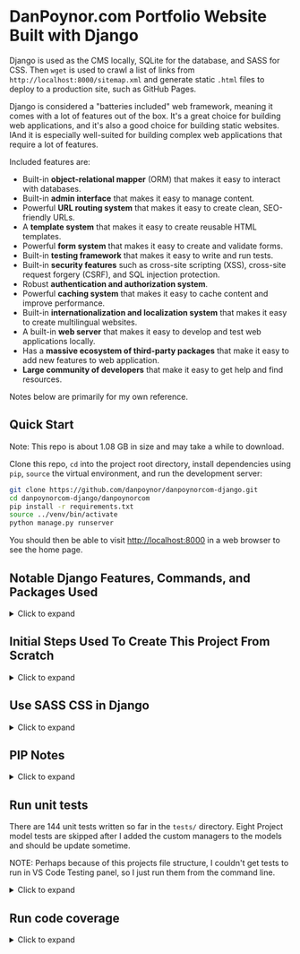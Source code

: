 # DanPoynor.com Portfolio Website Built with Django

Django is used as the CMS locally, SQLite for the database, and SASS for CSS. Then `wget` is used to crawl  a list of links from `http://localhost:8000/sitemap.xml` and generate static `.html` files to deploy to a production site, such as GitHub Pages.

Django is considered a "batteries included" web framework, meaning it comes with a lot of features out of the box. It's a great choice for building web applications, and it's also a good choice for building static websites.  IAnd it is especially well-suited for building complex web applications that require a lot of features.

Included features are:

- Built-in **object-relational mapper** (ORM) that makes it easy to interact with databases.
- Built-in **admin interface** that makes it easy to manage content.
- Powerful **URL routing system** that makes it easy to create clean, SEO-friendly URLs.
- A **template system** that makes it easy to create reusable HTML templates.
- Powerful **form system** that makes it easy to create and validate forms.
- Built-in **testing framework** that makes it easy to write and run tests.
- Built-in **security features** such as cross-site scripting (XSS), cross-site request forgery (CSRF), and SQL injection protection.
- Robust **authentication and authorization system**.
- Powerful **caching system** that makes it easy to cache content and improve performance.
- Built-in **internationalization and localization system** that makes it easy to create multilingual websites.
- A built-in **web server** that makes it easy to develop and test web applications locally.
- Has a **massive ecosystem of third-party packages** that make it easy to add new features to web application.
- **Large community of developers** that make it easy to get help and find resources.

Notes below are primarily for my own reference.

## Quick Start

Note: This repo is about 1.08 GB in size and may take a while to download.

Clone this repo, `cd` into the project root directory, install dependencies using `pip`, `source` the virtual environment, and run the development server:

```sh
git clone https://github.com/danpoynor/danpoynorcom-django.git
cd danpoynorcom-django/danpoynorcom
pip install -r requirements.txt
source ../venv/bin/activate
python manage.py runserver
```

You should then be able to visit <http://localhost:8000> in a web browser to see the home page.

## Notable Django Features, Commands, and Packages Used

<details>
  <summary>Click to expand</summary>

### Some Notable Django Features and Frequently Used Commands

- [Django Models](https://docs.djangoproject.com/en/5.0/#the-model-layer)
- [Django Views](https://docs.djangoproject.com/en/5.0/#the-view-layer)
- [Django Templates](https://docs.djangoproject.com/en/5.0/#the-template-layer)
- [Django Custom Tags and Filters](https://docs.djangoproject.com/en/5.0/howto/custom-template-tags/)
- [Django Admin](https://docs.djangoproject.com/en/5.0/#the-admin)
- [Custom Django Management Commands](https://docs.djangoproject.com/en/5.0/howto/custom-management-commands/)
- [Django urlpatterns](https://docs.djangoproject.com/en/5.0/topics/http/urls/)
- [Django Unit Tests](https://docs.djangoproject.com/en/5.0/topics/testing/)
- [Django Tests Integration with Coverage](https://docs.djangoproject.com/en/5.0/topics/testing/advanced/#integration-with-coverage-py)
- [Django Pagination](https://docs.djangoproject.com/en/5.0/topics/pagination/)
- [Django Performance and Optimization](https://docs.djangoproject.com/en/5.0/topics/performance/)
- [Django Settings](https://docs.djangoproject.com/en/5.0/topics/settings/)
- Django Static Files
- [SQLite database in Django](https://docs.djangoproject.com/en/5.0/ref/databases/#sqlite-notes)
- [makemigrations](https://docs.djangoproject.com/en/5.0/ref/django-admin/#makemigrations) and [migrate](https://docs.djangoproject.com/en/5.0/ref/django-admin/#migrate) management commands
- [dumpdata](https://docs.djangoproject.com/en/5.0/ref/django-admin/#dumpdata) and [loaddata](https://docs.djangoproject.com/en/5.0/ref/django-admin/#loaddata) management commands
- [test](https://docs.djangoproject.com/en/5.0/ref/django-admin/#test) management command

Referenced more in the [Django Features](https://docs.djangoproject.com/en/5.0/#the-template-layer) section of the Django documentation.

[Django How-To's](https://docs.djangoproject.com/en/5.0/howto/)

### Some Notable `pip` Packages Used

- [Django](https://docs.djangoproject.com/en/5.0/topics/install/): Python web framework
- [`python-dotenv`](https://pypi.org/project/python-dotenv/): Python library used to read key-value pairs from a `.env` environment file.
- [`django-extensions`](https://pypi.org/project/django-extensions/): Collection of custom extensions for the Django Framework. Example commands:
  - `python manage.py validate_templates`: Validates Django template syntax.
  - `python manage.py show_urls`: Displays all of the url matching routes for the project.
  - `python manage.py generate_password [--length=<length>]`: Generates a random password.
  - `python manage.py print_settings`: Prints all of the settings for the project.
  - `python manage.py notes`: Prints all TODO, FIXME, and XXX comments in the project.
  - `python manage.py pipchecker`: Scan pip requirement files for out-of-date packages (or just use `pip list --outdated` instead).
  - Database Model Extensions: Implements commonly used patterns like holding the model’s creation and last modification dates: `class MyModel(TitleSlugDescriptionModel, TimeStampedModel, ActivatorModel, models.Model)`
- [`django-debug-toolbar`](https://django-debug-toolbar.readthedocs.io/en/latest/): Django library used to debug code.
- [`django-requests-debug-toolbar`](https://pypi.org/project/django-requests-debug-toolbar/): Django library used to debug requests (not working?).
- [`django-flatblocks`](https://github.com/cartwheelweb/django-flatblocks): Django library used to create small text-blocks on websites, similar to Django's own flatpages (Unused).
- [`djlint`](https://www.djlint.com/): Django library used to lint and format Django templates
- [`phpserialize`](https://pypi.org/project/phpserialize/): Python library used to serialize PHP data. Used by scripts in this project to convert WordPress data to Python data.
- [`inflect`](https://github.com/jaraco/inflect): Python library used to convert plural nouns to singular.
- [`coverage`](https://coverage.readthedocs.io/en/latest/): Python library used to measure code coverage.
- [`django.contrib.sitemaps`](https://docs.djangoproject.com/en/5.0/ref/contrib/sitemaps/): Django library used to generate sitemaps.
- [`django_minify_html`](https://pypi.org/project/django-minify-html/): Django library to minify HTML. Uses [minify-html](https://github.com/wilsonzlin/minify-html), the extremely fast HTML + JS + CSS minifier, with Django. Note that responses are minified even when DEBUG is True. This is recommended because HTML minification can reveal bugs in your templates, so it’s best to always work with your HTML as it will appear in production. Minified HTML is hard to read with “View Source” - it’s best to rely on the inspector in your browser’s developer tools.
- [django-adminactions](https://django-adminactions.readthedocs.io/en/latest/index.html): Used for bulk actions in the Django admin.

Other packages resources to consider using for additional feature additions:

- <https://github.com/andrewp-as-is/django-most-used-packages>
- <https://djangopackages.org/>

### Other Features Include

- [SQLite](https://www.sqlite.org/): Database used in development
- [SASS CSS](https://sass-lang.com/install/): Command line SASS is used in this project to generate the CSS. Dart Sass installed using `brew` on Mac.
- [Google Fonts](https://fonts.google.com/)
- Google Analytics

</details>

## Initial Steps Used To Create This Project From Scratch

<details>
  <summary>Click to expand</summary>

### Create A New Environment

Assuming you have Python 3 installed, create a new virtual environment for this project.

This will keep dependencies separate and avoid conflicts with other projects.

If Anaconda is installed, decactivate it's base environment and create a new one for this project.

```sh
# Deactivate the (base) environment if Anaconda is installed
conda deactivate
# Make sure virtualenv is installed
pip3 install virtualenv
# Create a new virtual environment
virtualenv venv
# Activate the new environment
source venv/bin/activate
```

### Install Dependencies

After you’ve created and activated a virtual environment, enter the command:

```sh
python -m pip install Django
python -m pip install python-dotenv
```

Verify that Django can be seen by Python:

```sh
python -m django --version
```

### Create A New Django Project and Run The Development Server

```sh
django-admin startproject danpoynor
cd danpoynor
python manage.py runserver
```

Visit <https://localhost:8000> in a web browser to see the Django welcome page.

### Automatic reloading of runserver

NOTE: The development server automatically reloads Python code for each request as needed. You don’t need to restart the server for code changes to take effect. However, some actions like adding files don’t trigger a restart, so you’ll have to restart the server in these cases.

---

### Create A New App

```sh
python manage.py startapp portfolio
```

### Create A New Model

Edit the models.py file to add a new models.

### Run Migrations

```sh
python manage.py migrate
```

### Create A Superuser

```sh
python manage.py createsuperuser
```

### Register The Models With The Admin

### Create Views

### Create Templates

Create a new directory called templates in the the app directory.

Create a new file called index.html in the templates directory.

Edit the index.html file to add some HTML.

### Create A URL

Edit the app urls.py file to add a new URL.

Edit the project urls.py file to include the app urls.

### Run The Development Server

```sh
python manage.py runserver
```

</details>

## Use SASS CSS in Django

<details>
  <summary>Click to expand</summary>

Command line SASS is used in this project to generate the CSS.

To compile the SASS files from `portfolio/assets/scss/index.scss` into the CSS file `portfolio/static/portfolio/styles.css`, `cd` into the project `danpoynorcom` directory and run SASS watch command using:

```sh
sass --watch portfolio/assets/scss/index.scss:portfolio/static/portfolio/styles.css
```

You'll have to refresh the browser to see the changes.

When ready to deploy, run the SASS build command using:

```sh
sass --watch portfolio/assets/scss/index.scss:portfolio/static/portfolio/styles.css --style=compressed --no-source-map
```

</details>

## PIP Notes

<details>
  <summary>Click to expand</summary>

### Uninstall a package

```sh
pip uninstall <package_name>
```

### List installed packages

```sh
pip list
```

### List outdated packages

```sh
pip list --outdated
```

### Upgrade a package

```sh
pip install --upgrade <package_name>
```

### Install a specific version of a package

```sh
pip install <package_name>==<version_number>
```

### Install a package from a requirements file

```sh
pip install -r requirements.txt
```

### Create a requirements file

```sh
pip freeze > requirements.txt
```

</details>

## Run unit tests

There are 144 unit tests written so far in the `tests/` directory. Eight Project model tests are skipped after I added the custom managers to the models and should be update sometime.

NOTE: Perhaps because of this projects file structure, I couldn't get tests to run in VS Code Testing panel, so I just run them from the command line.

<details>
  <summary>Click to expand</summary>

### Run all tests

```sh
python manage.py test --verbosity=2
```

### Run a specific test suite

```sh
python manage.py test portfolio.tests.test_models
python manage.py test portfolio.tests.test_views
python manage.py test portfolio.tests.test_urls
```

or run one specific test in a test file

```sh
python manage.py test portfolio.tests.test_models.TestModelName
```

### Run a specific test method

```sh
python manage.py test portfolio.tests.test_models.TestModelName.test_method_name
```

Run tests with warnings

```sh
python -Wa manage.py test portfolio
```

The `-Wa` flag tells Python to display deprecation warnings. Django, like many other Python libraries, uses these warnings to flag when features are going away. It also might flag areas in your code that aren’t strictly wrong but could benefit from a better implementation.

### Other test options include

- `--debug-mode`: This may help troubleshoot test failures.
- `--failfast`: Stops running tests and reports the failure immediately after a test fails.
- `--keepdb`: This option keeps the test database between test runs. This can be useful if you want to run tests faster.

</details>

## Run code coverage

<details>
  <summary>Click to expand</summary>

### Install coverage

```sh
pip install coverage
```

### Run coverage in Django

```sh
coverage run --source='.' manage.py test
```

Or for a specific app

```sh
coverage run --source='.' manage.py test portfolio
```

Then view the report

```sh
coverage report
```

or view the report in HTML

```sh
coverage html
```

or output the report to and XML file

```show
coverage xml
```

### View coverage in VS Code

Install the [Coverage Gutters](https://marketplace.visualstudio.com/items?itemName=ryanluker.vscode-coverage-gutters) extension.

Then click the 'Watch' icon in the bottom status bar of the VS Code window and files with coverage will be highlighted in the editor gutter.

## Use `linkchecker` to crawl the site and check for broken links

<details>
  <summary>Click to expand</summary>

#### Install `linkchecker` if not already installed

```sh
pip install linkchecker
```

#### Run `linkchecker`

```sh
linkchecker http://localhost:8000 --check-extern
```

Or to account for some occasional latency do a slower crawl and output errors to a file use:

```sh
linkchecker --timeout=20 --threads=1 -F text/linkchecker_output.log http://localhost:8000
```

Note the `--check-extern` option tells `linkchecker` to check external links as well as internal links.

To output a file with the results of the `linkchecker` run, use the `-F` option followed by the path to the file to output to. For example:

```sh
linkchecker --timeout=30 --ignore-url='.*\.swf$' -F text/linkchecker_output.log http://localhost:8000  
```

If you want to check only HTML pages and ignore other resources, you can use the `--no-warnings` option. This will make `linkchecker` faster and reduce the number of URLs checked. However, it will also make `linkchecker` less thorough, as it won't check if your CSS, JavaScript, images, and other resources are loading correctly.

`linkchecker` will crawl all pages of your website and check all links on each page. It will print a report to the console, showing any broken links it found.

Also, please be aware that `linkchecker` can generate a lot of traffic and may be blocked by some websites. Always use it responsibly and respect the terms of service of the websites you're checking.

#### Other options

Increase the timeout that `linkchecker` uses when accessing URLs by using the `--timeout` option followed by the number of seconds to wait. For example, to wait up to 10 seconds for a response, you can use:

```sh
linkchecker --timeout=10 http://localhost:8000
```

**Ignore URLs**: If there are certain URLs you want `linkchecker` to ignore, you can use the `-i` or `--ignore-url` option followed by a regular expression that matches the URLs to ignore. For example, to ignore all URLs that contain `example.com`, you can use `-i example.com`.

**Set the User-Agent**: Some websites may block or limit requests from `linkchecker` because it identifies itself as a bot. You can change the User-Agent string that `linkchecker` sends with the `-u` or `--user-agent` option. For example, to identify as a regular Chrome browser, you can use `-u "Mozilla/5.0 (Windows NT 10.0; Win64; x64) AppleWebKit/537.36 (KHTML, like Gecko) Chrome/58.0.3029.110 Safari/537.3`".

**Limit the Depth**: By default, `linkchecker` follows all links it finds, no matter how deep. You can limit the depth of the crawl with the `-r` or `--recursion-level` option followed by a number. For example, to only check links on the homepage and one level deep, you can use `-r 2`.

**Check Only Certain File Types**: If you're only interested in certain types of files, you can use the `--file-extension` option followed by a comma-separated list of file extensions. For example, to check only HTML and CSS files, you can use `--file-extension=html,css`.

Use `linkchecker --list-plugins` to see a list of all available plugins.

`linkchecker -h` or `linkchecker --help` will show a list of all available options.

</details>

## Notes on Exporting Static Website Files from Django

<details>
  <summary>Click to expand</summary>

### Package Options for Exporting Static Files from Django

After testing Bakery and other Django static site generators, I settled on using `wget` to generate the static files for this project. Using `wget` I'm able to capture the paginated pages as needed.

#### Use `wget` To Generate Static Files

##### Setup

Install `wget` if not already installed.

```sh
brew install wget
```

Prep Django for static file export:

- Set `DJANGO_DEBUG=False` in `.env`. (NOTE: I'm not sure if this is necessary anymore)
- Minify SASS using `sass assets/scss/index.scss:static/portfolio/styles.css --style=compressed --no-source-map`
- - In `settings.py` disable the `django-debug-toolbar` by commenting out the `DEBUG_TOOLBAR_CONFIG` setting.

```python
DEBUG_TOOLBAR_CONFIG = {
    # "SHOW_TOOLBAR_CALLBACK": show_toolbar,
    'SHOW_TOOLBAR_CALLBACK': lambda r: False,  # Disables the debug toolbar
}
```

##### Usage

`-N`(or `--timestamping`): Tells `wget` to only download files that are newer than the local copies
`--recursive`: download the entire website.
`--no-clobber`: don't overwrite any existing files (useful for updating your local copy).
`--page-requisites`: download all the files that are necessary to properly display a given HTML page (including images and stylesheets).
`--html-extension`: save files with the `.html` extension.
`--convert-links`: convert all links so that they work offline.
`--restrict-file-names=windows`: modify filenames so that they will work in Windows as well (converts a colon to a plus sign for example).
`--domains localhost`: don't follow links outside of the specified domain.
`--no-parent`: don't follow links outside of the directory hierarchy that the starting URL specifies.

To download files to your current directory, use:

```sh
wget -N --recursive --no-clobber --page-requisites --html-extension --convert-links --restrict-file-names=windows --domains localhost --no-parent http://localhost:8000/
```

The URL to start downloading from should be the last argument in the command.

Note: The --domains option expects a domain name, not a URL. You should remove http:// from the --domains option.

###### The `--mirror` Option

The --mirror option in wget is a shortcut for enabling several options that are useful for mirroring a website. Specifically, it's equivalent to -r -N -l inf --no-remove-listing.

Here's what each of these options does:

- `-r` or `--recursive`: This option tells `wget` to follow links and download pages recursively.
- `-N` or `--timestamping`: This option tells `wget` to only download files that are newer than the local copies. It's useful for updating your local copy of the website without re-downloading everything.
- `-l inf` or `--level=inf`: This option sets the maximum recursion depth to infinite, meaning `wget` will follow links indefinitely. B**y default, `wget` only follows links up to 5 levels deep**.
- `--no-remove-listing`: This option prevents `wget` from removing the temporary `.listing` files generated when downloading directories using FTP. This is generally not relevant when downloading websites over HTTP or HTTPS.

So, when you use `--mirror`, `wget` will download the **entire website**, including all linked pages, and only download files that have changed since the last download. It's a convenient option for creating a local mirror of a website.

The `--mirror` option also sets `-l inf` which means it will follow links **indefinitely deep**, while **the default for --recursive is to follow links up to 5 levels deep**.

Use the --mirror convenience option:

```sh
wget --mirror --no-clobber --page-requisites --html-extension --convert-links --restrict-file-names=windows --domains localhost --no-parent http://localhost:8000/
```

If you are not working on a Windows machine, you can remove the `--restrict-file-names=windows` option.

##### Use `wget` To Generate Static Files From <http://localhost:8000/wget_sitemap/>

First, validate the URLs in the sitemap using `linkchecker` and output the results to a file:

```sh
wget --spider --recursive --no-verbose --force-html -i http://localhost:8000/sitemap.xml > linkchecker_output.txt
```

Download or copy the output from <http://localhost:8000/wget_sitemap/> to a plain text file named `wget_urls.txt`.

Make sure the URLs in `wget_urls.txt` are pointing to `http://localhost:8000/` and not `https://danpoynor.com/`.

Use `linkchecker` to validate the URLs in `wget_urls.txt` and output the results to a file:

```sh
linkchecker --timeout=30 --threads=2 -F text/linkchecker_output.log http://localhost:8000
```

If no broken links are found, then `cd` to the parent directory outside of the project to avoid `git` tracking the initial downloaded files then run `wget` with the `--config` option followed by the path to the `.wgetrc` file:

```sh
wget --config=danpoynorcom-django/.wgetrc -i danpoynorcom-django/wget_urls.txt
```

`wget` will create a directory name `localhost:8000` in the current directory and download the files there.

If `wget` pauses for a long time towards the end it's probably updating all the links in the project to be relative to the current directory. This is a good thing.

Move the files to a `docs/` directory in the project root and remove the `localhost:8000` directory, unless iterating.

Now you can add the `docs/` directory to Git and push it to GitHub and GitHub Pages will serve the static files from there.

---

##### Testing the build

To run a server in the directory containing the output, `cd` into `localhost+8000` directory and run:

```sh
python3 -m http.server 9876
```

Then visit <http://localhost:9876> in a web browser to make sure the server is running and the site looks good.

You can then run `linkchecker` on the build directory to check for broken links and output the results to a file:

```sh
linkchecker --timeout=30 --threads=2 -F text/linkchecker_output_port9876.log http://localhost:9876
```

Check for unused CSS. If the [PurgeCSS CLI](https://purgecss.com/CLI.html) is installed, you can run it from inside the `localhost+8000` directory to create an output file with only the used CSS and compare it to the original CSS file.

```sh
purgecss --css static/portfolio/styles.css --content **/*.html --output static/portfolio/styles.purged.css
```

</details>

## To Do

<details>
  <summary>Click to expand</summary>

- [ ] Write more tests
- [ ] Make sure urls match up:
  - [WGET Sitemap](http://localhost:8000/wget_sitemap/)
  - [sitemap.xml](http://localhost:8000/sitemap.xml)
  - [SEO audit](http://localhost:8000/website-seo-overview/)
- [ ] Evaluate automating the steps in the section 'Use `wget` To Generate Static Files' above.
- [ ] Evaluate automating adding the `sitemap.xml`, `robots.txt`, `favicon.ico` files to the `docs/` directory.
- [ ] Add concept matrix project item to the portfolio.
- [ ] Update images to high res in the portfolio.
- [ ] Add some cool `view-transition` animations.
- [ ] Add info on how to view Flash projects in the portfolio.

</details>
